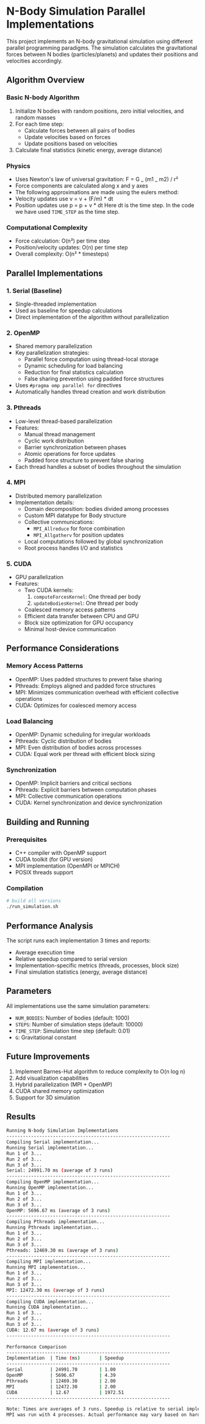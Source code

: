 # N-Body Simulation Parallel Implementations

This project implements an N-body gravitational simulation using different parallel programming paradigms. The simulation calculates the gravitational forces between N bodies (particles/planets) and updates their positions and velocities accordingly.

## Algorithm Overview

### Basic N-body Algorithm

1. Initialize N bodies with random positions, zero initial velocities, and random masses
2. For each time step:
   - Calculate forces between all pairs of bodies
   - Update velocities based on forces
   - Update positions based on velocities
3. Calculate final statistics (kinetic energy, average distance)

### Physics

- Uses Newton's law of universal gravitation: F = G _ (m1 _ m2) / r²
- Force components are calculated along x and y axes
- The following approximations are made using the eulers method:
- Velocity updates use v = v + (F/m) \* dt
- Position updates use p = p + v \* dt
  Here dt is the time step. In the code we have used `TIME_STEP` as the time step.

### Computational Complexity

- Force calculation: O(n²) per time step
- Position/velocity updates: O(n) per time step
- Overall complexity: O(n² \* timesteps)

## Parallel Implementations

### 1. Serial (Baseline)

- Single-threaded implementation
- Used as baseline for speedup calculations
- Direct implementation of the algorithm without parallelization

### 2. OpenMP

- Shared memory parallelization
- Key parallelization strategies:
  - Parallel force computation using thread-local storage
  - Dynamic scheduling for load balancing
  - Reduction for final statistics calculation
  - False sharing prevention using padded force structures
- Uses `#pragma omp parallel for` directives
- Automatically handles thread creation and work distribution

### 3. Pthreads

- Low-level thread-based parallelization
- Features:
  - Manual thread management
  - Cyclic work distribution
  - Barrier synchronization between phases
  - Atomic operations for force updates
  - Padded force structure to prevent false sharing
- Each thread handles a subset of bodies throughout the simulation

### 4. MPI

- Distributed memory parallelization
- Implementation details:
  - Domain decomposition: bodies divided among processes
  - Custom MPI datatype for Body structure
  - Collective communications:
    - `MPI_Allreduce` for force combination
    - `MPI_Allgatherv` for position updates
  - Local computations followed by global synchronization
  - Root process handles I/O and statistics

### 5. CUDA

- GPU parallelization
- Features:
  - Two CUDA kernels:
    1. `computeForcesKernel`: One thread per body
    2. `updateBodiesKernel`: One thread per body
  - Coalesced memory access patterns
  - Efficient data transfer between CPU and GPU
  - Block size optimization for GPU occupancy
  - Minimal host-device communication

## Performance Considerations

### Memory Access Patterns

- OpenMP: Uses padded structures to prevent false sharing
- Pthreads: Employs aligned and padded force structures
- MPI: Minimizes communication overhead with efficient collective operations
- CUDA: Optimizes for coalesced memory access

### Load Balancing

- OpenMP: Dynamic scheduling for irregular workloads
- Pthreads: Cyclic distribution of bodies
- MPI: Even distribution of bodies across processes
- CUDA: Equal work per thread with efficient block sizing

### Synchronization

- OpenMP: Implicit barriers and critical sections
- Pthreads: Explicit barriers between computation phases
- MPI: Collective communication operations
- CUDA: Kernel synchronization and device synchronization

## Building and Running

### Prerequisites

- C++ compiler with OpenMP support
- CUDA toolkit (for GPU version)
- MPI implementation (OpenMPI or MPICH)
- POSIX threads support

### Compilation

```bash
# build all versions
./run_simulation.sh
```

## Performance Analysis

The script runs each implementation 3 times and reports:

- Average execution time
- Relative speedup compared to serial version
- Implementation-specific metrics (threads, processes, block size)
- Final simulation statistics (energy, average distance)

## Parameters

All implementations use the same simulation parameters:

- `NUM_BODIES`: Number of bodies (default: 1000)
- `STEPS`: Number of simulation steps (default: 10000)
- `TIME_STEP`: Simulation time step (default: 0.01)
- `G`: Gravitational constant

## Future Improvements

1. Implement Barnes-Hut algorithm to reduce complexity to O(n log n)
2. Add visualization capabilities
3. Hybrid parallelization (MPI + OpenMP)
4. CUDA shared memory optimization
5. Support for 3D simulation

## Results

```bash
Running N-body Simulation Implementations
------------------------------------------------------------
Compiling Serial implementation...
Running Serial implementation...
Run 1 of 3...
Run 2 of 3...
Run 3 of 3...
Serial: 24991.70 ms (average of 3 runs)
------------------------------------------------------------
Compiling OpenMP implementation...
Running OpenMP implementation...
Run 1 of 3...
Run 2 of 3...
Run 3 of 3...
OpenMP: 5696.67 ms (average of 3 runs)
------------------------------------------------------------
Compiling Pthreads implementation...
Running Pthreads implementation...
Run 1 of 3...
Run 2 of 3...
Run 3 of 3...
Pthreads: 12469.30 ms (average of 3 runs)
------------------------------------------------------------
Compiling MPI implementation...
Running MPI implementation...
Run 1 of 3...
Run 2 of 3...
Run 3 of 3...
MPI: 12472.30 ms (average of 3 runs)
------------------------------------------------------------
Compiling CUDA implementation...
Running CUDA implementation...
Run 1 of 3...
Run 2 of 3...
Run 3 of 3...
CUDA: 12.67 ms (average of 3 runs)
------------------------------------------------------------

Performance Comparison
------------------------------------------------------------
Implementation  | Time (ms)       | Speedup
------------------------------------------------------------
Serial          | 24991.70        | 1.00
OpenMP          | 5696.67         | 4.39
Pthreads        | 12469.30        | 2.00
MPI             | 12472.30        | 2.00
CUDA            | 12.67           | 1972.51
------------------------------------------------------------

Note: Times are averages of 3 runs. Speedup is relative to serial implementation.
MPI was run with 4 processes. Actual performance may vary based on hardware.
```
